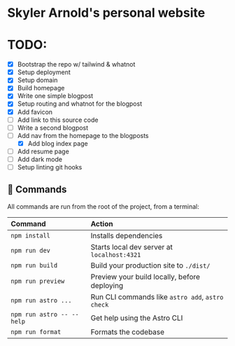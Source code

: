 # Skyler Arnold's personal website

# TODO:

- [x] Bootstrap the repo w/ tailwind & whatnot
- [x] Setup deployment
- [x] Setup domain
- [x] Build homepage
- [x] Write one simple blogpost
- [x] Setup routing and whatnot for the blogpost
- [x] Add favicon
- [ ] Add link to this source code
- [ ] Write a second blogpost
- [ ] Add nav from the homepage to the blogposts
  - [x] Add blog index page
- [ ] Add resume page
- [ ] Add dark mode
- [ ] Setup linting git hooks

## 🧞 Commands

All commands are run from the root of the project, from a terminal:

| Command                   | Action                                           |
| :------------------------ | :----------------------------------------------- |
| `npm install`             | Installs dependencies                            |
| `npm run dev`             | Starts local dev server at `localhost:4321`      |
| `npm run build`           | Build your production site to `./dist/`          |
| `npm run preview`         | Preview your build locally, before deploying     |
| `npm run astro ...`       | Run CLI commands like `astro add`, `astro check` |
| `npm run astro -- --help` | Get help using the Astro CLI                     |
| `npm run format`          | Formats the codebase                             |
